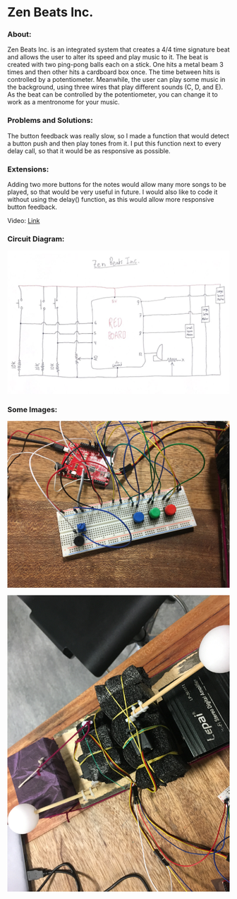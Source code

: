 # Zen Beats Inc.

### About:

Zen Beats Inc. is an integrated system that creates a 4/4 time signature beat and allows the user to alter its speed and play music to it. The beat is created with two ping-pong balls each on a stick. One hits a metal beam 3 times and then other hits a cardboard box once. The time between hits is controlled by a potentiometer. Meanwhile, the user can play some music in the background, using three wires that play different sounds (C, D, and E). As the beat can be controlled by the potentiometer, you can change it to work as a mentronome for your music. 

### Problems and Solutions:

The button feedback was really slow, so I made a function that would detect a button push and then play tones from it. I put this function next to every delay call, so that it would be as responsive as possible.

### Extensions:

Adding two more buttons for the notes would allow many more songs to be played, so that would be very useful in future. I would also like to code it without using the delay() function, as this would allow more responsive button feedback.

Video: [Link](https://www.youtube.com/watch?v=nBwyTpwN0DU)

### Circuit Diagram:

![](circuit_diagram.png)

### Some Images:

![](Pic1.JPG)

![](Pic2.JPG)



